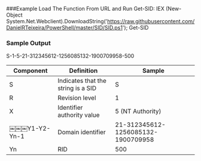###Example
    Load The Function From URL and Run Get-SID:
        IEX (New-Object System.Net.Webclient).DownloadString('https://raw.githubusercontent.com/DanielRTeixeira/PowerShell/master/SID/SID.ps1'); Get-SID


### Sample Output 

S-1-5-21-312345612-1256085132-1900709958-500

Component | Definition         | Sample        |
----------|--------------------|---------------|
S         | Indicates that the string is a SID | S
R         | Revision level     | 1     
X         | Identifier authority value | 5 (NT Authority)
￼￼￼Y1-Y2-Yn-1| Domain identifier | 21-312345612-1256085132-1900709958
Yn        | RID               | 500
